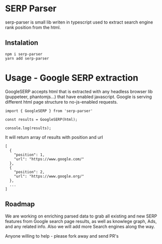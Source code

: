 # SERP Parser

serp-parser is small lib writen in typescript used to extract search engine rank position from the html. 

## Instalation

```
npm i serp-parser
yarn add serp-parser
```

# Usage - Google SERP extraction

GoogleSERP accepts html that is extracted with any headless browser lib (puppeteer, phantomjs...) that have enabled javascript. Google is serving different html page structure to no-js-enabled requests.

```
import { GoogleSERP } from 'serp-parser'

const results = GoogleSERP(html);

console.log(results);
```

It will return array of results with position and url
```
[
  {
    "position": 1,
    "url": "https://www.google.com/"
  },
  {
    "position": 2,
    "url": "https://www.google.org/"
  },
  ...
]
```

## Roadmap

We are working on enriching parsed data to grab all existing and new SERP features from Google search page results, as well as knowlege graph, Ads, and any related info. Also we will add more Search engines along the way.

Anyone willing to help - please fork away and send PR's